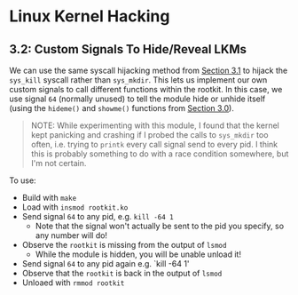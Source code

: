 # Linux Kernel Hacking

## 3.2: Custom Signals To Hide/Reveal LKMs

We can use the same syscall hijacking method from [Section 3.1](../3.1_syscall_hooking/) to hijack the `sys_kill` syscall rather than `sys_mkdir`. This lets us implement our own custom signals to call different functions within the rootkit. In this case, we use signal `64` (normally unused) to tell the module hide or unhide itself (using the `hideme()` and `showme()` functions from [Section 3.0](../3.0_hiding_lkm/)).

> NOTE: While experimenting with this module, I found that the kernel kept panicking and crashing if I probed the calls to `sys_mkdir` too often, i.e. trying to `printk` every call signal send to every pid. I think this is probably something to do with a race condition somewhere, but I'm not certain.

To use:
* Build with `make`
* Load with `insmod rootkit.ko`
* Send signal `64` to any pid, e.g. `kill -64 1`
  * Note that the signal won't actually be sent to the pid you specify, so any number will do!
* Observe the `rootkit` is missing from the output of `lsmod`
  * While the module is hidden, you will be unable unload it!
* Send signal `64` to any pid again e.g. `kill -64 1'
* Observe that the `rootkit` is back in the output of `lsmod`
* Unloaed with `rmmod rootkit`
